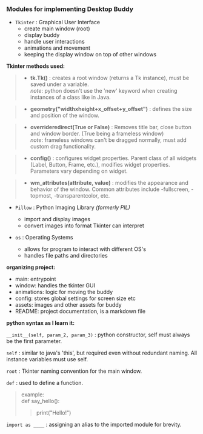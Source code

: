 
 ### **Modules for implementing Desktop Buddy**
- `Tkinter` : Graphical User Interface
  - create main window (root)
  - display buddy
  - handle user interactions
  - animations and movement
  - keeping the display window on top of other windows
  
 **Tkinter methods used:**
>   - **tk.Tk()** : creates a root window (returns a Tk instance), must be saved under a variable. </br>
> *note*: python doesn't use the 'new' keyword when creating instances of a class like in Java. 

>   - **geometry("widthxheight+x_offset+y_offset")** : defines the size and position of the window.
 
>   - **overrideredirect(True or False)** : Removes title bar, close button and window border. (True being a frameless window) </br>
> *note*: frameless windows can't be dragged normally, must add custom drag functionality.

>   - **config()** : configures widget properties. Parent class of all widgets (Label, Button, Frame, etc.), modifies widget properties. 
> Parameters vary depending on widget.

>   - **wm_attributes(attribute, value)** : modifies the appearance and behavior of the window. Common attributes include -fullscreen, -topmost, -transparentcolor, etc.

- `Pillow` : Python Imaging Library *(formerly PIL)* 
  - import and display images 
  - convert images into format Tkinter can interpret

- `os` : Operating Systems
  - allows for program to interact with different OS's
  - handles file paths and directories



**organizing project:**
 - main: entrypoint
 - window: handles the tkinter GUI
 - animations: logic for moving the buddy
 - config: stores global settings for screen size etc
 - assets: images and other assets for buddy
 - README: project documentation, is a markdown file

**python syntax as I learn it:** 

`__init__(self, param_2, param_3)` : python constructor, self must always be
the first parameter.

`self` : similar to java's 'this', but required even without redundant naming. 
All instance variables must use self. 

`root` : Tkinter naming convention for the main window. 

`def` : used to define a function.  
>example:   
>def say_hello():  
>>print("Hello!")

`import as ____` : assigning an alias to the imported module for brevity.




                
